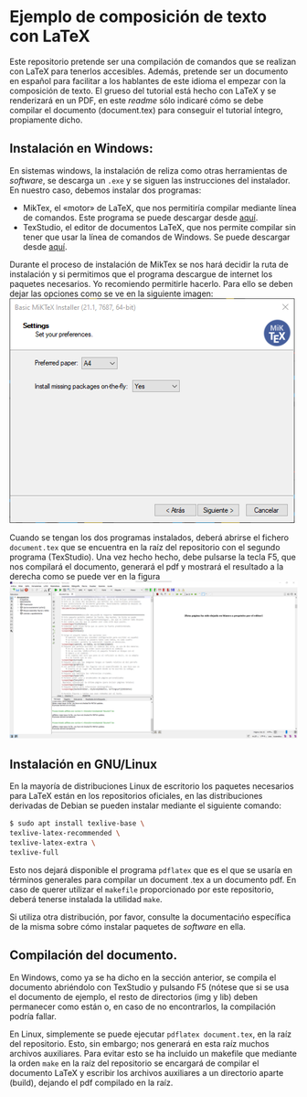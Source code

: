 # Ejemplo de composición de texto con LaTeX
Este repositorio pretende ser una compilación de comandos que se realizan
con LaTeX para tenerlos accesibles. Además, pretende ser un documento en 
español para facilitar a los hablantes de este idioma el empezar con la
composición de texto.
El grueso del tutorial está hecho con LaTeX y se renderizará en un PDF,
en este _readme_ sólo indicaré cómo se debe compilar el documento
(document.tex) para conseguir el tutorial íntegro, propiamente dicho.
## Instalación en Windows:
En sistemas windows, la instalación de reliza como otras herramientas de
_software_, se descarga un `.exe` y se siguen las instrucciones
del instalador. En nuestro caso, debemos instalar dos programas:
* MikTex, el «motor» de LaTeX, que nos permitiría compilar
mediante línea de comandos. Este programa se puede descargar desde 
[aquí](https://miktex.org/downloadi).
* TexStudio, el editor de documentos LaTeX, que nos permite compilar
sin tener que usar la línea de comandos de Windows. Se puede descargar
desde [aquí](https://www.texstudio.org/).

Durante el proceso de
instalación de MikTex se nos hará decidir la ruta de instalación y si permitimos
que el programa descargue de internet los paquetes necesarios. Yo
recomiendo permitirle hacerlo. Para ello se deben dejar las opciones como
se ve en la siguiente imagen:
![opciones de miktex](https://github.com/FranciscoRguezMelgar/latexExample/blob/main/img/miktexInstall.png "Opciones instalación MikTex")

Cuando se tengan los dos programas instalados, deberá abrirse el fichero
`document.tex` que se encuentra en la raíz del repositorio
con el segundo programa (TexStudio). Una vez hecho hecho, debe pulsarse la tecla
F5, que nos compilará el documento, generará el pdf y mostrará el resultado a la
derecha como se puede ver en la figura
![ventana de TexStudio](https://github.com/FranciscoRguezMelgar/latexExample/blob/main/img/TeXStudio.png "Vetana de TexStudio")

## Instalación en GNU/Linux
En la mayoría de distribuciones Linux de escritorio los paquetes necesarios
para LaTeX están en los repositorios oficiales, en las distribuciones derivadas
de Debian se pueden instalar mediante el siguiente comando:

```bash
$ sudo apt install texlive-base \
texlive-latex-recommended \
texlive-latex-extra \
texlive-full
```
Esto nos dejará disponible el programa `pdflatex` que es el que se usaría
en términos generales para compilar un document .tex a un documento pdf.
En caso de querer utilizar el `makefile` proporcionado por este repositorio,
deberá tenerse instalada la utilidad `make`.

Si utiliza otra distribución, por favor, consulte la documentacińo específica
de la misma sobre cómo instalar paquetes de _software_ en ella.

## Compilación del documento.
En Windows, como ya se ha dicho en la sección anterior, se compila el documento
abriéndolo con TexStudio y pulsando F5 (nótese que si se usa el documento de
ejemplo, el resto de directorios (img y lib) deben permanecer como están o, 
en caso de no encontrarlos, la compilación podría fallar.

En Linux, simplemente se puede ejecutar `pdflatex document.tex`, en la raíz del
repositorio. Esto, sin embargo; nos generará en esta raíz muchos archivos 
auxiliares. Para evitar esto se ha incluido un makefile que mediante la orden
`make` en la raíz del repositorio se encargará de compilar el documento LaTeX
y escribir los archivos auxiliares a un directorio aparte (build), dejando
el pdf compilado en la raíz.

